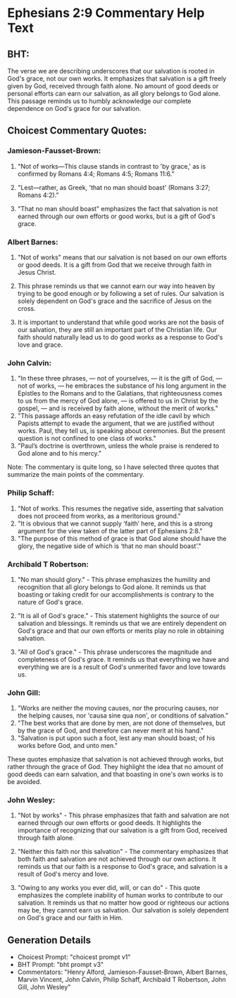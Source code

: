 # Ephesians 2:9 Commentary Help Text

## BHT:
The verse we are describing underscores that our salvation is rooted in God's grace, not our own works. It emphasizes that salvation is a gift freely given by God, received through faith alone. No amount of good deeds or personal efforts can earn our salvation, as all glory belongs to God alone. This passage reminds us to humbly acknowledge our complete dependence on God's grace for our salvation.

## Choicest Commentary Quotes:
### Jamieson-Fausset-Brown:
1. "Not of works—This clause stands in contrast to 'by grace,' as is confirmed by Romans 4:4; Romans 4:5; Romans 11:6." 

2. "Lest—rather, as Greek, 'that no man should boast' (Romans 3:27; Romans 4:2)." 

3. "That no man should boast" emphasizes the fact that salvation is not earned through our own efforts or good works, but is a gift of God's grace.

### Albert Barnes:
1. "Not of works" means that our salvation is not based on our own efforts or good deeds. It is a gift from God that we receive through faith in Jesus Christ.

2. This phrase reminds us that we cannot earn our way into heaven by trying to be good enough or by following a set of rules. Our salvation is solely dependent on God's grace and the sacrifice of Jesus on the cross.

3. It is important to understand that while good works are not the basis of our salvation, they are still an important part of the Christian life. Our faith should naturally lead us to do good works as a response to God's love and grace.

### John Calvin:
1. "In these three phrases, — not of yourselves, — it is the gift of God, — not of works, — he embraces the substance of his long argument in the Epistles to the Romans and to the Galatians, that righteousness comes to us from the mercy of God alone, — is offered to us in Christ by the gospel, — and is received by faith alone, without the merit of works."
2. "This passage affords an easy refutation of the idle cavil by which Papists attempt to evade the argument, that we are justified without works. Paul, they tell us, is speaking about ceremonies. But the present question is not confined to one class of works."
3. "Paul’s doctrine is overthrown, unless the whole praise is rendered to God alone and to his mercy."

Note: The commentary is quite long, so I have selected three quotes that summarize the main points of the commentary.

### Philip Schaff:
1. "Not of works. This resumes the negative side, asserting that salvation does not proceed from works, as a meritorious ground." 
2. "It is obvious that we cannot supply ‘faith’ here, and this is a strong argument for the view taken of the latter part of Ephesians 2:8."
3. "The purpose of this method of grace is that God alone should have the glory, the negative side of which is ‘that no man should boast’."

### Archibald T Robertson:
1. "No man should glory." - This phrase emphasizes the humility and recognition that all glory belongs to God alone. It reminds us that boasting or taking credit for our accomplishments is contrary to the nature of God's grace.

2. "It is all of God's grace." - This statement highlights the source of our salvation and blessings. It reminds us that we are entirely dependent on God's grace and that our own efforts or merits play no role in obtaining salvation.

3. "All of God's grace." - This phrase underscores the magnitude and completeness of God's grace. It reminds us that everything we have and everything we are is a result of God's unmerited favor and love towards us.

### John Gill:
1. "Works are neither the moving causes, nor the procuring causes, nor the helping causes, nor 'causa sine qua non', or conditions of salvation."
2. "The best works that are done by men, are not done of themselves, but by the grace of God, and therefore can never merit at his hand."
3. "Salvation is put upon such a foot, lest any man should boast; of his works before God, and unto men."

These quotes emphasize that salvation is not achieved through works, but rather through the grace of God. They highlight the idea that no amount of good deeds can earn salvation, and that boasting in one's own works is to be avoided.

### John Wesley:
1. "Not by works" - This phrase emphasizes that faith and salvation are not earned through our own efforts or good deeds. It highlights the importance of recognizing that our salvation is a gift from God, received through faith alone.

2. "Neither this faith nor this salvation" - The commentary emphasizes that both faith and salvation are not achieved through our own actions. It reminds us that our faith is a response to God's grace, and salvation is a result of God's mercy and love.

3. "Owing to any works you ever did, will, or can do" - This quote emphasizes the complete inability of human works to contribute to our salvation. It reminds us that no matter how good or righteous our actions may be, they cannot earn us salvation. Our salvation is solely dependent on God's grace and our faith in Him.


## Generation Details
- Choicest Prompt: "choicest prompt v1"
- BHT Prompt: "bht prompt v3"
- Commentators: "Henry Alford, Jamieson-Fausset-Brown, Albert Barnes, Marvin Vincent, John Calvin, Philip Schaff, Archibald T Robertson, John Gill, John Wesley"
